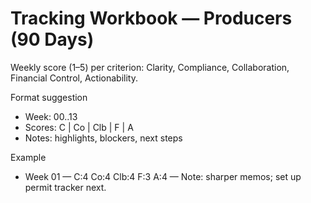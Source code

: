 # Tracking Workbook — Producers (90 Days)

Weekly score (1–5) per criterion: Clarity, Compliance, Collaboration, Financial Control, Actionability.

Format suggestion
- Week: 00..13
- Scores: C | Co | Clb | F | A
- Notes: highlights, blockers, next steps

Example
- Week 01 — C:4 Co:4 Clb:4 F:3 A:4 — Note: sharper memos; set up permit tracker next.
